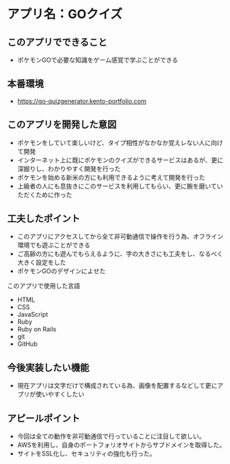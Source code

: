 # アプリ名：GOクイズ

## このアプリでできること
- ポケモンGOで必要な知識をゲーム感覚で学ぶことができる

## 本番環境
- https://go-quizgenerator.kento-portfolio.com

## このアプリを開発した意図
- ポケモンをしていて楽しいけど、タイプ相性がなかなか覚えレない人に向けて開発
- インターネット上に既にポケモンのクイズができるサービスはあるが、更に深掘りし、わかりやすく開発を行った
- ポケモンを始める新米の方にも利用できるように考えて開発を行った
- 上級者の人にも息抜きにこのサービスを利用してもらい、更に腕を磨いていただくために作った

## 工夫したポイント
- このアプリにアクセスしてから全て非可動通信で操作を行う為、オフライン環境でも遊ぶことができる
- ご高齢の方にも遊んでもらえるように、字の大きさにも工夫をし、なるべく大きく設定をした
- ポケモンGOのデザインによせた

このアプリで使用した言語
- HTML
- CSS
- JavaScript
- Ruby
- Ruby on Rails
- git
- GitHub

## 今後実装したい機能
- 現在アプリは文字だけで構成されている為、画像を配置するなどして更にアプリが使いやすくしたい

## アピールポイント
- 今回は全ての動作を非可動通信で行っていることに注目して欲しい。
- AWSを利用し、自身のポートフォリオサイトからサブドメインを取得した。
- サイトをSSL化し、セキュリティの強化も行った。